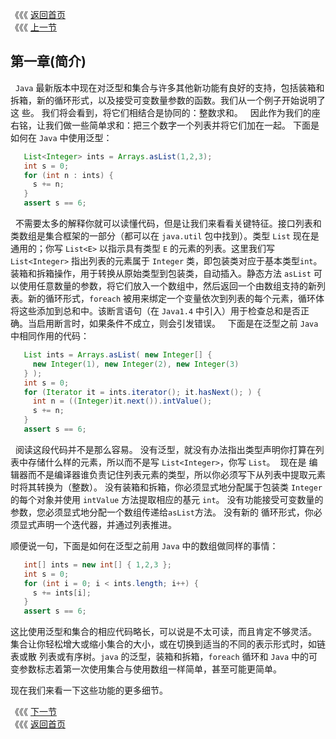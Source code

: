 《《《 [返回首页](../README.md)    <br/>
《《《 [上一节](../Preface.md)

## 第一章(简介)
 
`Java` 最新版本中现在对泛型和集合与许多其他新功能有良好的支持，包括装箱和拆箱，新的循环形式，以及接受可变数量参数的函数。我们从一个例子开始说明了这
些。 我们将会看到，将它们相结合是协同的：整数求和。
 
因此作为我们的座右铭，让我们做一些简单求和：把三个数字一个列表并将它们加在一起。 下面是如何在 `Java` 中使用泛型：   

```java
   List<Integer> ints = Arrays.asList(1,2,3);
   int s = 0;
   for (int n : ints) {
     s += n; 
   }
   assert s == 6;
```
 
不需要太多的解释你就可以读懂代码，但是让我们来看看关键特征。接口列表和类数组是集合框架的一部分（都可以在 `java.util` 包中找到）。类型 `List` 现在是
通用的；你写 `List<E>` 以指示具有类型 `E` 的元素的列表。这里我们写 `List<Integer>` 指出列表的元素属于 `Integer` 类，即包装类对应于基本类型`int`。
装箱和拆箱操作，用于转换从原始类型到包装类，自动插入。静态方法 `asList` 可以使用任意数量的参数，将它们放入一个数组中，然后返回一个由数组支持的新列
表。新的循环形式，`foreach` 被用来绑定一个变量依次到列表的每个元素，循环体将这些添加到总和中。该断言语句（在 `Java1.4` 中引入）用于检查总和是否正
确。当启用断言时，如果条件不成立，则会引发错误。
 
下面是在泛型之前 `Java` 中相同作用的代码：

```java
   List ints = Arrays.asList( new Integer[] {
     new Integer(1), new Integer(2), new Integer(3)
   } );
   int s = 0;
   for (Iterator it = ints.iterator(); it.hasNext(); ) {
     int n = ((Integer)it.next()).intValue();
     s += n;
   }
   assert s == 6;
```
 
阅读这段代码并不是那么容易。 没有泛型，就没有办法指出类型声明你打算在列表中存储什么样的元素，所以而不是写 `List<Integer>`，你写 `List`。  现在是
编辑器而不是编译器谁负责记住列表元素的类型，所以你必须写下从列表中提取元素时将其转换为（整数）。 没有装箱和拆箱，你必须显式地分配属于包装类 
`Integer` 的每个对象并使用 `intValue` 方法提取相应的基元 `int`。 没有功能接受可变数量的参数，您必须显式地分配一个数组传递给`asList`方法。 没有新的
循环形式，你必须显式声明一个迭代器，并通过列表推进。

顺便说一句，下面是如何在泛型之前用 `Java` 中的数组做同样的事情：

```java
   int[] ints = new int[] { 1,2,3 };
   int s = 0;
   for (int i = 0; i < ints.length; i++) { 
     s += ints[i]; 
   }
   assert s == 6;
```

这比使用泛型和集合的相应代码略长，可以说是不太可读，而且肯定不够灵活。 集合让你轻松增大或缩小集合的大小，或在切换到适当的不同的表示形式时，如链表或散
列表或有序树。`java` 的泛型，装箱和拆箱，`foreach` 循环和 `Java` 中的可变参数标志着第一次使用集合与使用数组一样简单，甚至可能更简单。

现在我们来看一下这些功能的更多细节。

《《《 [下一节](01_Generics.md)     <br/>
《《《 [返回首页](../README.md)
